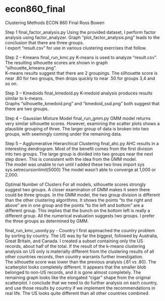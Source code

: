 # econ860_final
Clustering Methods
ECON 860 Final
Ross Bowen

Step 1
final_factor_analysis.py
Using the provided dataset, I perform factor analysis using factor_analyzer.
Graph “plot_factor_analysis.png” leads to the conclusion that there are three groups.  
I export “result.csv” for use in various clustering exercises that follow.

Step 2 – Kmeans
final_run_kmc.py
K-means is used to analyze “result.csv”.
The resulting silhouette scores are shown in graph “silhouette_kmeans.png”.  
K-means results suggest that there are 2 groupings.  The silhouette score is near .80 for two groups, then drops quickly to near .50 for groups 3,4 and so on.

Step 3 – Kmedoids
final_kmedoid.py
K-medoid analysis produces results similar to k-means.  
Graphs “silhouette_kmedoid.png” and “kmedoid_ssd.png” both suggest that there are two groups.

Step 4 – Gaussian Mixture Model
final_run_gmm.py
GMM model returns very similar silhouette scores.  However, examining the scatter plots shows a plausible grouping of three.  The larger group of data is broken into two groups, with seemingly coming under the remaining data.  

Step 5 – Agglomerative Hierarchical Clustering
final_ahc.py
AHC results in a interesting dendrogram.  Most of the benefit comes from the first division into two groups.  The large group is divided into two groups near the next step down.  This is consistent with the idea from the GMM model.  
The model was unable to run until I added these two lines
import sys
sys.setrecursionlimit(5000)
The model wasn’t able to converge at 1,000 or 2,000.

Optimal Number of Clusters
For all models, silhouette scores strongly suggest two groups.  A closer examination of GMM makes it seem there could be three groups.  In the GMM model, the two group division is different than the other clustering algorithms.  It shows the points “to the right and above” are in one group and the points “to the left and bottom” are a different group.  This implies that the bunch on the bottom left is really a different group.
All the numerical evaluation suggests two groups.  I prefer the three groups as determined by GMM.


final_run_kmc_usonly.py - Country
I first approached the country problem by sorting by country.  The US was by far the biggest, followed by Australia, Great Britain, and Canada.  I created a subset containing only the US records, about half of the total.  If the result of the k-means clustering analysis on US only is materially different from the clustering results of all other countries records, then country warrants further investigation.  
The silhouette score was lower than the previous analysis (.61 vs .80).  The scatterplot looks completely different.  It appears that the smaller blob belonged to non-US records, and it is gone almost completely.  The remaining graph looks like the elongated “cigar” shape from the original scatterplot.
  I conclude that we need to do further analysis on each country, and use those results by country if we implement the recommendations in real life.  The US looks quite different than all other countries combined.


